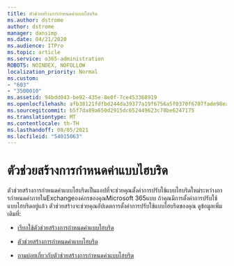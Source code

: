 ```yaml
---
title: ตัวช่วยสร้างการกําหนดค่าแบบไฮบริด
ms.author: dstrome
author: dstrome
manager: dansimp
ms.date: 04/21/2020
ms.audience: ITPro
ms.topic: article
ms.service: o365-administration
ROBOTS: NOINDEX, NOFOLLOW
localization_priority: Normal
ms.custom:
- "603"
- "3500010"
ms.assetid: 94bdd043-be92-435e-8e0f-7ce453368919
ms.openlocfilehash: afb38121fdfbd244da39377a19f6756a5f0370f6707fade98eaf53def6981696
ms.sourcegitcommit: b5f7da89a650d2915dc652449623c78be6247175
ms.translationtype: MT
ms.contentlocale: th-TH
ms.lasthandoff: 08/05/2021
ms.locfileid: "54015063"
---
```

# <a name="hybrid-configuration-wizard"></a>ตัวช่วยสร้างการกําหนดค่าแบบไฮบริด

ตัวช่วยสร้างการกําหนดค่าแบบไฮบริดเป็นแอปที่จะช่วยคุณตั้งค่าการปรับใช้แบบไฮบริดใหม่ระหว่างการกําหนดค่าภายในExchangeองค์กรของคุณMicrosoft 365แบบ ถ้าคุณมีการตั้งค่าการปรับใช้แบบไฮบริดอยู่แล้ว ตัวช่วยสร้างจะช่วยคุณอัปเดตการตั้งค่าการปรับใช้แบบไฮบริดของคุณ ดูข้อมูลเพิ่มเติมที่:
  
- [เรียกใช้ตัวช่วยสร้างการกําหนดค่าแบบไฮบริด](https://technet.microsoft.com/library/mt595788%28v=exchg.150%29.aspx)

- [ตัวช่วยสร้างการกําหนดค่าแบบไฮบริด](https://technet.microsoft.com/library/hh529921%28v=exchg.150%29.aspx)

- [ถามบ่อยเกี่ยวกับตัวช่วยสร้างการกําหนดค่าแบบไฮบริด](https://technet.microsoft.com/library/mt488940%28v=exchg.150%29.aspx)
